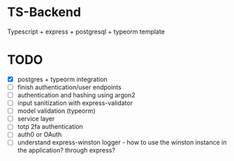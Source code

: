 # TS-Backend

Typescript + express + postgresql + typeorm template

# TODO

-   [x] postgres + typeorm integration
-   [ ] finish authentication/user endpoints
-   [ ] authentication and hashing using argon2
-   [ ] input sanitization with express-validator
-   [ ] model validation (typeorm)
-   [ ] service layer
-   [ ] totp 2fa authentication
-   [ ] auth0 or OAuth
-   [ ] understand express-winston logger - how to use the winston instance in the application? through express?

